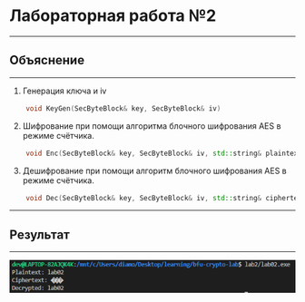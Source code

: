 # Лабораторная работа №2
___
## Объяснение
___

1) Генерация ключа и iv
```c++
    void KeyGen(SecByteBlock& key, SecByteBlock& iv)
```
2) Шифрование при помощи алгоритма блочного шифрования AES в режиме счётчика.
```c++
    void Enc(SecByteBlock& key, SecByteBlock& iv, std::string& plaintext, std::string& ciphertext)
```
3) Дешифрование при помощи алгоритм блочного шифрования AES в режиме счётчика.
```c++
    void Dec(SecByteBlock& key, SecByteBlock& iv, std::string& ciphertext, std::string& decrypted)
```
___
## Результат
___
![img.png](img.png)